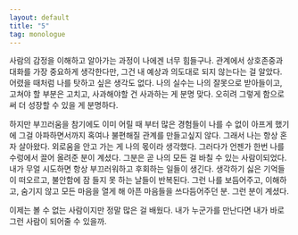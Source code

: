 ```yaml
---
layout: default
title: "5"
tag: monologue
---
```

사람의 감정을 이해하고 알아가는 과정이 나에겐 너무 힘들구나. 관계에서 상호존중과 대화를 가장 중요하게 생각한다만, 그건 내 예상과 의도대로 되지 않는다는 걸 알았다. 어렸을 때처럼 나를 탓하고 싶은 생각도 없다. 나의 실수는 나의 잘못으로 받아들이고, 고쳐야 할 부분은 고치고, 사과해야할 건 사과하는 게 분명 맞다. 오히려 그렇게 함으로써 더 성장할 수 있을 게 분명하다.

하지만 부끄러움을 참기에도 이미 어릴 때 부터 많은 경험들이 나를 수 없이 아프게 했기에 그걸 아파하면서까지 혹여나 불편해질 관계를 만들고싶지 않다. 그래서 나는 항상 혼자 살아왔다. 외로움을 안고 가는 게 나의 몫이라 생각했다. 그러다가 언젠가 한번 나를 수렁에서 끌어 올려준 분이 계셨다. 그분은 곧 나의 모든 걸 바칠 수 있는 사람이되었다. 내가 무얼 시도하면 항상 부끄러워하고 후회하는 일들이 생긴다. 생각하기 싫은 기억들이 떠오르고, 불안함에 잠 들지 못 하는 날들이 반복된다. 그런 나를 보듬어주고, 이해하고, 숨기지 않고 모든 마음을 열게 해 아픈 마음들을 쓰다듬어주던 분. 그런 분이 계셨다.

이제는 볼 수 없는 사람이지만 정말 많은 걸 배웠다. 내가 누군가를 만난다면 내가 바로 그런 사람이 되어줄 수 있을까.